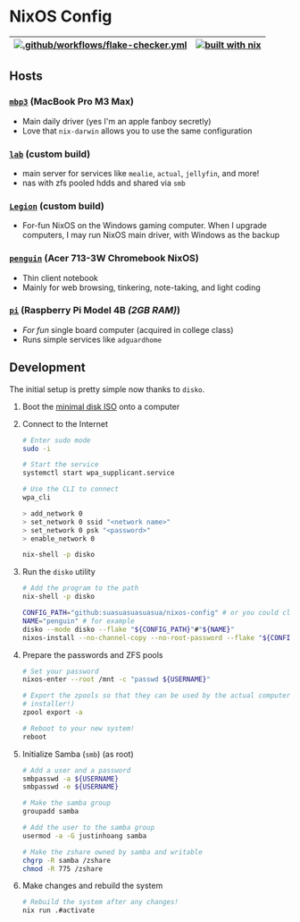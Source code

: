 # NixOS Config

| [![.github/workflows/flake-checker.yml](https://github.com/suasuasuasuasua/nixos-config/actions/workflows/flake-checker.yml/badge.svg)](https://github.com/suasuasuasuasua/nixos-config/actions/workflows/flake-checker.yml) | [![built with nix](https://builtwithnix.org/badge.svg)](https://builtwithnix.org) |
|------------------------------------------------------------------------------------------------------------------------------------------------------------------------------------------------------------------------------|-----------------------------------------------------------------------------------|

## Hosts

### [`mbp3`](./configurations/darwin/mbp3/README.md) (MacBook Pro M3 Max)

- Main daily driver (yes I'm an apple fanboy secretly)
- Love that `nix-darwin` allows you to use the same configuration

### [`lab`](./configurations/nixos/lab/README.md) (custom build)

- main server for services like `mealie`, `actual`, `jellyfin`, and more!
- nas with zfs pooled hdds and shared via `smb`

### [`Legion`](./configurations/nixos/legion/README.md) (custom build)

- For-fun NixOS on the Windows gaming computer. When I upgrade computers, I may
  run NixOS main driver, with Windows as the backup

### [`penguin`](./configurations/nixos/penguin/README.md) (Acer 713-3W Chromebook NixOS)

- Thin client notebook
- Mainly for web browsing, tinkering, note-taking, and light coding

### [`pi`](./configurations/nixos/pi/README.md) (Raspberry Pi Model 4B *(2GB RAM)*)

- *For fun* single board computer (acquired in college class)
- Runs simple services like `adguardhome`

## Development

The initial setup is pretty simple now thanks to `disko`.

1. Boot the [minimal disk ISO](https://nixos.org/download/) onto a computer

1. Connect to the Internet

   ```bash
   # Enter sudo mode
   sudo -i

   # Start the service
   systemctl start wpa_supplicant.service

   # Use the CLI to connect
   wpa_cli

   > add_network 0
   > set_network 0 ssid "<network name>"
   > set_network 0 psk "<password>"
   > enable_network 0

   nix-shell -p disko
   ```

1. Run the `disko` utility

   ```bash
   # Add the program to the path
   nix-shell -p disko

   CONFIG_PATH="github:suasuasuasuasua/nixos-config" # or you could clone locally first
   NAME="penguin" # for example
   disko --mode disko --flake "${CONFIG_PATH}"#"${NAME}"
   nixos-install --no-channel-copy --no-root-password --flake "${CONFIG_PATH}"#"${NAME}"
   ```

1. Prepare the passwords and ZFS pools

   ```bash
   # Set your password
   nixos-enter --root /mnt -c "passwd ${USERNAME}"

   # Export the zpools so that they can be used by the actual computer (not the
   # installer!)
   zpool export -a

   # Reboot to your new system!
   reboot
   ```

1. Initialize Samba (`smb`) (as root)

   ```bash
   # Add a user and a password
   smbpasswd -a ${USERNAME}
   smbpasswd -e ${USERNAME}

   # Make the samba group
   groupadd samba

   # Add the user to the samba group
   usermod -a -G justinhoang samba

   # Make the zshare owned by samba and writable
   chgrp -R samba /zshare
   chmod -R 775 /zshare
   ```

1. Make changes and rebuild the system

   ```bash
   # Rebuild the system after any changes!
   nix run .#activate
   ```
